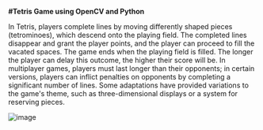 **#Tetris Game using OpenCV and Python**

In Tetris, players complete lines by moving differently shaped pieces (tetrominoes), which descend onto the playing field. The completed lines disappear and grant the player points, and the player can proceed to fill the vacated spaces. The game ends when the playing field is filled. The longer the player can delay this outcome, the higher their score will be. In multiplayer games, players must last longer than their opponents; in certain versions, players can inflict penalties on opponents by completing a significant number of lines. Some adaptations have provided variations to the game's theme, such as three-dimensional displays or a system for reserving pieces.


![image](https://user-images.githubusercontent.com/97080055/158640747-620dd417-e266-46ca-9a4e-4d97b55fef4f.png)
